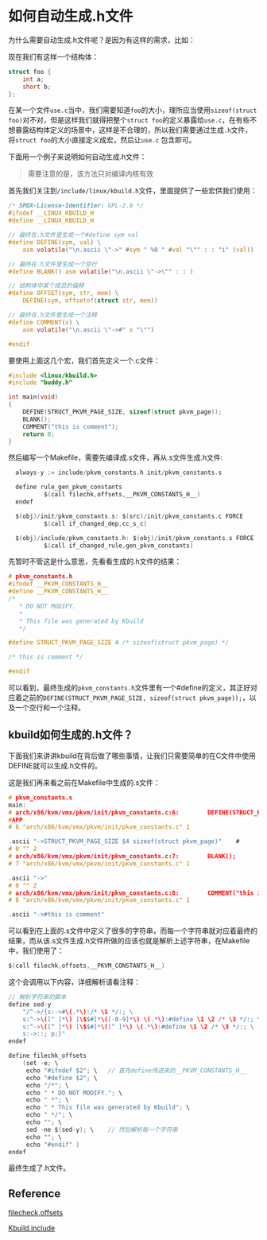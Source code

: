 # 如何自动生成.h文件

为什么需要自动生成.h文件呢？是因为有这样的需求，比如：

现在我们有这样一个结构体：

```C
struct foo {
    int a;
    short b;
};
```

在某一个文件`use.c`当中，我们需要知道`foo`的大小，理所应当使用`sizeof(struct foo)`对不对，但是这样我们就得把整个`struct foo`的定义暴露给`use.c`，在有些不想暴露结构体定义的场景中，这样是不合理的，所以我们需要通过生成`.h`文件，将`struct foo`的大小直接定义成宏，然后让`use.c` 包含即可。

下面用一个例子来说明如何自动生成.h文件：

> 需要注意的是，该方法只对编译内核有效

首先我们关注到`/include/linux/kbuild.h`文件，里面提供了一些宏供我们使用：

```C
/* SPDX-License-Identifier: GPL-2.0 */
#ifndef __LINUX_KBUILD_H
#define __LINUX_KBUILD_H

// 最终在.h文件里生成一个#define sym val
#define DEFINE(sym, val) \
	asm volatile("\n.ascii \"->" #sym " %0 " #val "\"" : : "i" (val))

// 最终在.h文件里生成一个空行
#define BLANK() asm volatile("\n.ascii \"->\"" : : )

// 结构体中某个成员的偏移
#define OFFSET(sym, str, mem) \
	DEFINE(sym, offsetof(struct str, mem))

// 最终在.h文件里生成一个注释
#define COMMENT(x) \
	asm volatile("\n.ascii \"->#" x "\"")

#endif
```

要使用上面这几个宏，我们首先定义一个.c文件：

```C
#include <linux/kbuild.h>
#include "buddy.h"

int main(void)
{
    DEFINE(STRUCT_PKVM_PAGE_SIZE, sizeof(struct pkvm_page));
    BLANK();
    COMMENT("this is comment");
    return 0;
}
```

然后编写一个Makefile，需要先编译成.s文件，再从.s文件生成.h文件:

```C
  always-y := include/pkvm_constants.h init/pkvm_constants.s

  define rule_gen_pkvm_constants
          $(call filechk,offsets,__PKVM_CONSTANTS_H__)
  endef

  $(obj)/init/pkvm_constants.s: $(src)/init/pkvm_constants.c FORCE
          $(call if_changed_dep,cc_s_c)

  $(obj)/include/pkvm_constants.h: $(obj)/init/pkvm_constants.s FORCE
          $(call if_changed_rule,gen_pkvm_constants)
```

先暂时不管这是什么意思，先看看生成的.h文件的结果：

```C
# pkvm_constants.h
#ifndef __PKVM_CONSTANTS_H__
#define __PKVM_CONSTANTS_H__
/*
   * DO NOT MODIFY.
   *
   * This file was generated by Kbuild
   */

#define STRUCT_PKVM_PAGE_SIZE 4 /* sizeof(struct pkvm_page) */

/* this is comment */

#endif
```

可以看到，最终生成的`pkvm_constants.h`文件里有一个#define的定义，其正好对应着之前的`DEFINE(STRUCT_PKVM_PAGE_SIZE, sizeof(struct pkvm_page));`，以及一个空行和一个注释。

## kbuild如何生成的.h文件？

下面我们来讲讲kbuild在背后做了哪些事情，让我们只需要简单的在C文件中使用DEFINE就可以生成.h文件的。

这是我们再来看之前在Makefile中生成的.s文件：

```C
# pkvm_constants.s
main:
# arch/x86/kvm/vmx/pkvm/init/pkvm_constants.c:6:        DEFINE(STRUCT_PKVM_PAGE_SIZE, sizeof(struct pkvm_page));
#APP
# 6 "arch/x86/kvm/vmx/pkvm/init/pkvm_constants.c" 1

.ascii "->STRUCT_PKVM_PAGE_SIZE $4 sizeof(struct pkvm_page)"    #
# 0 "" 2
# arch/x86/kvm/vmx/pkvm/init/pkvm_constants.c:7:        BLANK();
# 7 "arch/x86/kvm/vmx/pkvm/init/pkvm_constants.c" 1

.ascii "->"
# 0 "" 2
# arch/x86/kvm/vmx/pkvm/init/pkvm_constants.c:8:        COMMENT("this is comment");
# 8 "arch/x86/kvm/vmx/pkvm/init/pkvm_constants.c" 1

.ascii "->#this is comment"
```

可以看到在上面的.s文件中定义了很多的字符串，而每一个字符串就对应着最终的结果，而从该.s文件生成.h文件所做的应该也就是解析上述字符串，在Makefile中，我们使用了：

```C
$(call filechk,offsets,__PKVM_CONSTANTS_H__)
```

这个会调用以下内容，详细解析请看注释：

```C
// 解析字符串的脚本
define sed-y
	"/^->/{s:->#\(.*\):/* \1 */:; \
	s:^->\([^ ]*\) [\$$#]*\([-0-9]*\) \(.*\):#define \1 \2 /* \3 */:; \
	s:^->\([^ ]*\) [\$$#]*\([^ ]*\) \(.*\):#define \1 \2 /* \3 */:; \
	s:->::; p;}"
endef

define filechk_offsets
	(set -e; \
	 echo "#ifndef $2"; \	// 首先define传进来的__PKVM_CONSTANTS_H__
	 echo "#define $2"; \
	 echo "/*"; \
	 echo " * DO NOT MODIFY."; \
	 echo " *"; \
	 echo " * This file was generated by Kbuild"; \
	 echo " */"; \
	 echo ""; \
	 sed -ne $(sed-y); \	// 然后解析每一个字符串
	 echo ""; \
	 echo "#endif" )
endef
```

最终生成了.h文件。

## Reference

[filecheck,offsets](https://patchwork.kernel.org/project/linux-kbuild/patch/20170403193739.84905-1-mka@chromium.org/)

[Kbuild.include](http://www.macs.hw.ac.uk/~hwloidl/hackspace/linux/scripts/Kbuild.include)